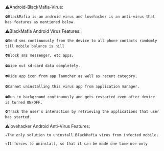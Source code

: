 ⚠️Android-BlackMafia-Virus:


`⛔BlackMafia is an android virus and lovehacker is an anti-virus that has features as mentioned below.`


⚠️BlackMafia Android Virus Features:


`⛔Send sms continuously from the device to all phone contacts randomly till mobile balance is nill`

`⛔Block sms messenger, etc apps.`

`⛔Wipe out sd-card data completely.`

`⛔Hide app icon from app launcher as well as recent category.`

`⛔Cannot uninstalling this virus app from application manager.`

`⛔Run in background continuously and gets restarted even after device is turned ON/OFF.`

`⛔Track the user's interaction by retrieving the applications that user has started. `



⚠️lovehacker Android Anti-Virus Features:


`☣️The only solution to uninstall BlackMafia virus from infected mobile.`

`☣️It forces to uninstall, so that it can be made one time use only`
